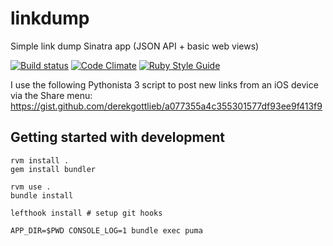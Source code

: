# linkdump
Simple link dump Sinatra app (JSON API + basic web views)

[![Build status](https://github.com/derekgottlieb/linkdump/actions/workflows/linkdump.yml/badge.svg)](https://github.com/derekgottlieb/linkdump/actions/workflows/linkdump.yml)
[![Code Climate](https://codeclimate.com/github/derekgottlieb/linkdump/badges/gpa.svg)](https://codeclimate.com/github/derekgottlieb/linkdump)
[![Ruby Style Guide](https://img.shields.io/badge/code_style-standard-brightgreen.svg)](https://github.com/testdouble/standard)

I use the following Pythonista 3 script to post new links from an iOS device via the Share menu:
https://gist.github.com/derekgottlieb/a077355a4c355301577df93ee9f413f9

## Getting started with development

```
rvm install .
gem install bundler

rvm use .
bundle install

lefthook install # setup git hooks

APP_DIR=$PWD CONSOLE_LOG=1 bundle exec puma
```

